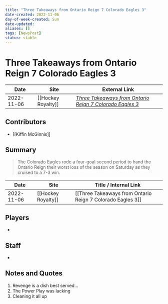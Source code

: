 ```yaml
---
title: "Three Takeaways from Ontario Reign 7 Colorado Eagles 3"
date-created: 2022-11-06
day-of-week-created: Sun
date-updated: 
aliases: []
tags: [NewsPost]
status: stable
---
```


# Three Takeaways from Ontario Reign 7 Colorado Eagles 3

| Date       | Site               | External Link                                                                                                                                            |
| ---------- | ------------------ | -------------------------------------------------------------------------------------------------------------------------------------------------------- |
| 2022-11-06 | [[Hockey Royalty]] | [*Three Takeaways from Ontario Reign 7 Colorado Eagles 3*](https://hockeyroyalty.com/2022/11/06/three-takeaways-from-ontario-reign-7-colorado-eagles-3/) |

## Contributors
- [[Kiffin McGinnis]]

## Summary
> The Colorado Eagles rode a four-goal second period to hand the Ontario Reign their worst loss of the season on Saturday as they cruised to a 7-3 win.

| Date | Site | Title / Internal Link | 
| ---- | ---- | --------------------- |
| 2022-11-06 | [[Hockey Royalty]]      | [[Three Takeaways from Ontario Reign 7 Colorado Eagles 3]]  |

## Players
- 

## Staff
- 

## Notes and Quotes
1) Revenge is a dish best served…
2) The Power Play was lacking
3) Cleaning it all up
 

